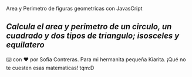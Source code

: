 Area y Perimetro de figuras geometricas con JavasCript


_Calcula el area y perimetro de un circulo, un cuadrado y dos tipos de triangulo; isosceles y equilatero_
---
⌨️ con ❤️ por Sofia Contreras. Para mi hermanita pequeña Kiarita. ¡Qué no te cuesten esas matematicas! tqm:D
